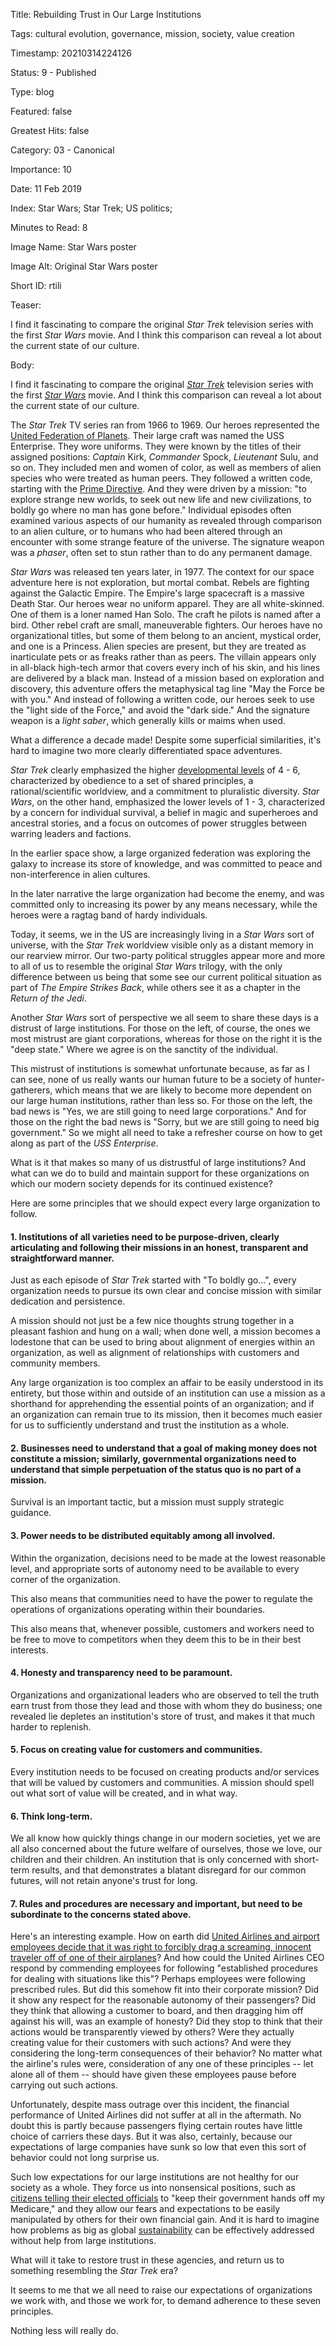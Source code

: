Title:  Rebuilding Trust in Our Large Institutions

Tags:   cultural evolution, governance, mission, society, value creation

Timestamp: 20210314224126

Status: 9 - Published

Type:   blog

Featured: false

Greatest Hits: false

Category: 03 - Canonical

Importance: 10

Date:   11 Feb 2019

Index:  Star Wars; Star Trek; US politics; 

Minutes to Read: 8

Image Name: Star Wars poster

Image Alt: Original Star Wars poster

Short ID: rtili

Teaser:

I find it fascinating to compare the original *Star Trek* television series with the first *Star Wars* movie. And I think this comparison can reveal a lot about the current state of our culture. 


Body:

I find it fascinating to compare the original [*Star Trek*][trek] television series with the first [*Star Wars*][wars] movie. And I think this comparison can reveal a lot about the current state of our culture. 

The *Star Trek* TV series ran from 1966 to 1969. Our heroes represented the [United Federation of Planets][fed]. Their large craft was named the USS Enterprise. They wore uniforms. They were known by the titles of their assigned positions: *Captain* Kirk, *Commander* Spock,  *Lieutenant* Sulu, and so on. They included men and women of color, as well as members of alien species who were treated as human peers. They followed a written code, starting with the [Prime Directive][prime]. And they were driven by a mission: "to explore strange new worlds, to seek out new life and new civilizations, to boldly go where no man has gone before." Individual episodes often examined various aspects of our humanity as revealed through comparison to an alien culture, or to humans who had been altered through an encounter with some strange feature of the universe. The signature weapon was a *phaser*, often set to stun rather than to do any permanent damage. 

*Star Wars* was released ten years later, in 1977. The context for our space adventure here is not exploration, but mortal combat. Rebels are fighting against the Galactic Empire. The Empire's large spacecraft is a massive Death Star. Our heroes wear no uniform apparel. They are all white-skinned. One of them is a loner named Han Solo. The craft he pilots is named after a bird. Other rebel craft are small, maneuverable fighters. Our heroes have no organizational titles, but some of them belong to an ancient, mystical order, and one is a Princess. Alien species are present, but they are treated as inarticulate pets or as freaks rather than as peers. The villain appears only in all-black high-tech armor that covers every inch of his skin, and his lines are delivered by a black man. Instead of a mission based on exploration and discovery, this adventure offers the metaphysical tag line "May the Force be with you." And instead of following a written code, our heroes seek to use the "light side of the Force," and avoid the "dark side." And the signature weapon is a *light saber*, which generally kills or maims when used.

What a difference a decade made! Despite some superficial similarities, it's hard to imagine two more clearly differentiated space adventures. 

*Star Trek* clearly emphasized the higher [developmental levels][devlev] of 4 - 6, characterized by obedience to a set of shared principles, a rational/scientific worldview, and a commitment to pluralistic diversity. *Star Wars*, on the other hand, emphasized the lower levels of 1 - 3, characterized by a concern for individual survival, a belief in magic and superheroes and ancestral stories, and a focus on outcomes of power struggles between warring leaders and factions.  

In the earlier space show, a large organized federation was exploring the galaxy to increase its store of knowledge, and was committed to peace and non-interference in alien cultures. 

In the later narrative the large organization had become the enemy, and was committed only to increasing its power by any means necessary, while the heroes were a ragtag band of hardy individuals. 

Today, it seems, we in the US are increasingly living in a *Star Wars* sort of universe, with the *Star Trek* worldview visible only as a distant memory in our rearview mirror. Our two-party political struggles appear more and more to all of us to resemble the original *Star Wars* trilogy, with the only difference between us being that some see our current political situation as part of *The Empire Strikes Back*, while others see it as a chapter in the *Return of the Jedi*.  

Another *Star Wars* sort of perspective we all seem to share these days is a distrust of large institutions. For those on the left, of course, the ones we most mistrust are giant corporations, whereas for those on the right it is the "deep state." Where we agree is on the sanctity of the individual. 

This mistrust of institutions is somewhat unfortunate because, as far as I can see, none of us really wants our human future to be a society of hunter-gatherers, which means that we are likely to become more dependent on our large human institutions, rather than less so. For those on the left, the bad news is "Yes, we are still going to need large corporations." And for those on the right the bad news is "Sorry, but we are still going to need big government." So we might all need to take a refresher course on how to get along as part of the *USS Enterprise*. 

What is it that makes so many of us distrustful of large institutions? And what can we do to build and maintain support for these organizations on which our modern society depends for its continued existence? 

Here are some principles that we should expect every large organization to follow.

#### 1. Institutions of all varieties need to be purpose-driven, clearly articulating and following their missions in an honest, transparent and straightforward manner. 

Just as each episode of *Star Trek* started with "To boldly go...", every organization needs to pursue its own clear and concise mission with similar dedication and persistence. 

A mission should not just be a few nice thoughts strung together in a pleasant fashion and hung on a wall; when done well, a mission becomes a lodestone that can be used to bring about alignment of energies within an organization, as well as alignment of relationships with customers and community members. 

Any large organization is too complex an affair to be easily understood in its entirety, but those within and outside of an institution can use a mission as a shorthand for apprehending the essential points of an organization; and if an organization can remain true to its mission, then it becomes much easier for us to sufficiently understand and trust the institution as a whole. 

#### 2. Businesses need to understand that a goal of making money does not constitute a mission; similarly, governmental organizations need to understand that simple perpetuation of the status quo is no part of a mission. 

Survival is an important tactic, but a mission must supply strategic guidance.

#### 3. Power needs to be distributed equitably among all involved. 

Within the organization, decisions need to be made at the lowest reasonable level, and appropriate sorts of autonomy need to be available to every corner of the organization. 

This also means that communities need to have the power to regulate the operations of organizations operating within their boundaries. 

This also means that, whenever possible, customers and workers need to be free to move to competitors when they deem this to be in their best interests. 

#### 4. Honesty and transparency need to be paramount. 

Organizations and organizational leaders who are observed to tell the truth earn trust from those they lead and those with whom they do business; one revealed lie depletes an institution's store of trust, and makes it that much harder to replenish.

#### 5. Focus on creating value for customers and communities.

Every institution needs to be focused on creating products and/or services that will be valued by customers and communities. A mission should spell out what sort of value will be created, and in what way. 

#### 6. Think long-term.

We all know how quickly things change in our modern societies, yet we are all also concerned about the future welfare of ourselves, those we love, our children and their children. An institution that is only concerned with short-term results, and that demonstrates a blatant disregard for our common futures, will not retain anyone's trust for long.

#### 7. Rules and procedures are necessary and important, but need to be subordinate to the concerns stated above.

Here's an interesting example. How on earth did [United Airlines and airport employees decide that it was right to forcibly drag a screaming, innocent traveler off of one of their airplanes][UA3411]? And how could the United Airlines CEO  respond by commending employees for following "established procedures for dealing with situations like this"? Perhaps employees were following prescribed rules. But did this somehow fit into their corporate mission? Did it show any respect for the reasonable autonomy of their passengers? Did they think that allowing a customer to board, and then dragging him off against his will, was an example of honesty? Did they stop to think that their actions would be transparently viewed by others? Were they actually creating value for their customers with such actions? And were they considering the long-term consequences of their behavior? No matter what the airline's rules were, consideration of any one of these principles -- let alone all of them -- should have  given these employees pause before carrying out such actions. 

Unfortunately, despite mass outrage over this incident, the financial performance of United Airlines did not suffer at all in the aftermath. No doubt this is partly because passengers flying certain routes have little choice of carriers these days. But it was also, certainly, because our expectations of large companies have sunk so low that even this sort of behavior could not long surprise us. 

Such low expectations for our large institutions are not healthy for our society as a whole. They force us into nonsensical positions, such as [citizens telling their elected officials][medicare] to "keep their government hands off my Medicare," and they allow our fears and expectations to be easily manipulated by others for their own financial gain. And it is hard to imagine how problems as big as global [sustainability][] can be effectively addressed without help from large institutions. 

What will it take to restore trust in these agencies, and return us to something resembling the *Star Trek* era? 

It seems to me that we all need to raise our expectations of organizations we work with, and those we work for, to demand adherence to these seven principles. 

Nothing less will really do.

[UA3411]: https://en.wikipedia.org/wiki/United_Express_Flight_3411_incident

[devlev]: https://www.Practopian.org/blog/hbowie/developmental-levels.html

[fed]: https://en.wikipedia.org/wiki/United_Federation_of_Planets

[medicare]: https://www.huffingtonpost.com/bob-cesca/get-your-goddamn-governme_b_252326.html

[prime]: https://en.wikipedia.org/wiki/Prime_Directive

[sustainability]: ../../tags/sustainability.html

[trek]: https://en.wikipedia.org/wiki/Star_Trek:_The_Original_Series

[wars]: https://en.wikipedia.org/wiki/Star_Wars_(film)
